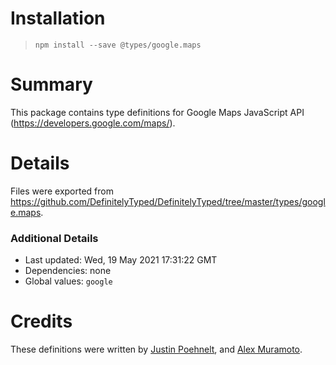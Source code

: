 # Installation
> `npm install --save @types/google.maps`

# Summary
This package contains type definitions for Google Maps JavaScript API (https://developers.google.com/maps/).

# Details
Files were exported from https://github.com/DefinitelyTyped/DefinitelyTyped/tree/master/types/google.maps.

### Additional Details
 * Last updated: Wed, 19 May 2021 17:31:22 GMT
 * Dependencies: none
 * Global values: `google`

# Credits
These definitions were written by [Justin Poehnelt](https://github.com/jpoehnelt), and [Alex Muramoto](https://github.com/amuramoto).
